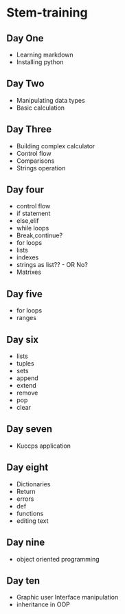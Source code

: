 # Stem-training
## Day One
- Learning markdown
- Installing python
## Day Two
- Manipulating data types
- Basic calculation
## Day Three
- Building complex calculator
- Control flow
- Comparisons
- Strings operation
## Day four
- control flow
- if statement
- else,elif
- while loops
- Break,continue?
- for loops
- lists
- indexes
- strings as list??
       -  OR No?
- Matrixes
## Day five
- for loops
- ranges
## Day six
- lists
- tuples
- sets
- append
- extend
- remove
- pop
- clear
## Day seven
- Kuccps application
## Day eight
- Dictionaries
- Return
- errors
- def
- functions
- editing text
## Day nine
- object oriented programming
## Day ten
- Graphic user Interface manipulation
- inheritance in OOP
